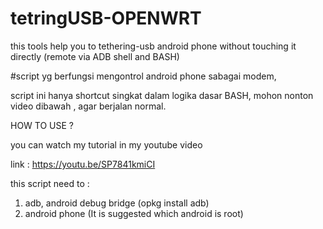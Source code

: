 # tetringUSB-OPENWRT
this tools help you to tethering-usb android phone without touching it directly (remote via ADB shell and BASH) 

#script yg berfungsi mengontrol android phone sabagai modem, 

script ini hanya shortcut singkat dalam logika dasar BASH, mohon nonton video dibawah , agar berjalan normal.

HOW TO USE ?

you can watch my tutorial in my youtube video

link : https://youtu.be/SP7841kmiCI 

this script need to :

1. adb, android debug bridge (opkg install adb)
2. android phone (It is suggested which android is root)
